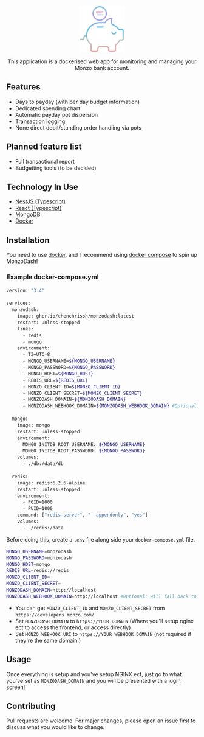 <p align="center">
  <a href="https://github.com/whale-watching/monzo-monitoring-app/" target="blank"><img src="https://raw.githubusercontent.com/whale-watching/monzo-monitoring-app/master/client/src/components/AppBar/monzodash.png?raw=true" width="120" alt="Monzo Monitoring App Logo" /></a>
</p>

<p align="center">This application is a dockerised web app for monitoring and managing your Monzo bank account.</p>

## Features

- Days to payday (with per day budget information)
- Dedicated spending chart
- Automatic payday pot dispersion
- Transaction logging
- None direct debit/standing order handling via pots

## Planned feature list

- Full transactional report
- Budgetting tools (to be decided)

## Technology In Use

- [NestJS (Typescript)](https://docs.nestjs.com/)
- [React (Typescript)](https://reactjs.org/)
- [MongoDB](https://www.mongodb.com/)
- [Docker](https://www.docker.com/)

## Installation

You need to use [docker](https://docs.docker.com/get-started/), and I recommend using [docker compose](https://docs.docker.com/compose/) to spin up MonzoDash!

### Example docker-compose.yml

```bash
version: "3.4"

services:
  monzodash:
    image: ghcr.io/chenchrissh/monzodash:latest
    restart: unless-stopped
    links:
      - redis
      - mongo
    environment:
      - TZ=UTC-8
      - MONGO_USERNAME=${MONGO_USERNAME}
      - MONGO_PASSWORD=${MONGO_PASSWORD}
      - MONGO_HOST=${MONGO_HOST}
      - REDIS_URL=${REDIS_URL}
      - MONZO_CLIENT_ID=${MONZO_CLIENT_ID}
      - MONZO_CLIENT_SECRET=${MONZO_CLIENT_SECRET}
      - MONZODASH_DOMAIN=${MONZODASH_DOMAIN}
      - MONZODASH_WEBHOOK_DOMAIN=${MONZODASH_WEBHOOK_DOMAIN} #Optional: will fall back to MONZODASH_DOMAIN if not added

  mongo:
    image: mongo
    restart: unless-stopped
    environment:
      MONGO_INITDB_ROOT_USERNAME: ${MONGO_USERNAME}
      MONGO_INITDB_ROOT_PASSWORD: ${MONGO_PASSWORD}
    volumes:
      - ./db:/data/db

  redis:
    image: redis:6.2.6-alpine
    restart: unless-stopped
    environment:
      - PGID=1000
      - PUID=1000
    command: ["redis-server", "--appendonly", "yes"]
    volumes:
      - ./redis:/data
```

Before doing this, create a `.env` file along side your `docker-compose.yml` file.

```bash
MONGO_USERNAME=monzodash
MONGO_PASSWORD=monzodash
MONGO_HOST=mongo
REDIS_URL=redis://redis
MONZO_CLIENT_ID=
MONZO_CLIENT_SECRET=
MONZODASH_DOMAIN=http://localhost
MONZODASH_WEBHOOK_DOMAIN=http://localhost #Optional: will fall back to MONZODASH_DOMAIN if not added
```

- You can get `MONZO_CLIENT_ID` and `MONZO_CLIENT_SECRET` from `https://developers.monzo.com/`
- Set `MONZODASH_DOMAIN` to `https://YOUR_DOMAIN` (Where you'll setup nginx ect to access the frontend, or access directly)
- Set `MONZO_WEBHOOK_URI` to `https://YOUR_WEBHOOK_DOMAIN` (not required if they're the same domain.)

## Usage

Once everything is setup and you've setup NGINX ect, just go to what you've set as `MONZODASH_DOMAIN` and you will be presented with a login screen!

## Contributing

Pull requests are welcome. For major changes, please open an issue first to discuss what you would like to change.
